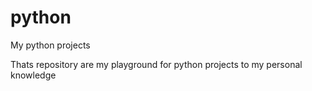 # python
My python projects

Thats repository are my playground for python projects to my personal knowledge
